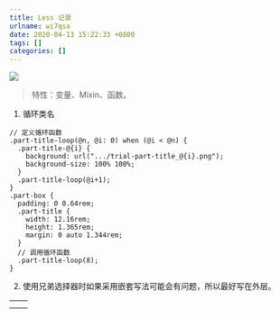 ```yaml
---
title: Less 记录
urlname: wi7qsa
date: 2020-04-13 15:22:33 +0800
tags: []
categories: []
---
```


![](https://cdn.nlark.com/yuque/0/2020/png/250093/1586762618421-4b4d86d0-4c18-444e-97be-73a9ff5fc5a2.png#align=left&display=inline&height=81&margin=%5Bobject%20Object%5D&originHeight=81&originWidth=199&size=0&status=done&style=none&width=199)

> 特性：变量、Mixin、函数。

1. 循环类名

```less
// 定义循环函数
.part-title-loop(@n, @i: 0) when (@i < @n) {
  .part-title-@{i} {
    background: url(".../trial-part-title_@{i}.png");
    background-size: 100% 100%;
  }
  .part-title-loop(@i+1);
}
.part-box {
  padding: 0 0.64rem;
  .part-title {
    width: 12.16rem;
    height: 1.365rem;
    margin: 0 auto 1.344rem;
  }
  // 调用循环函数
  .part-title-loop(8);
}
```

2. 使用兄弟选择器时如果采用嵌套写法可能会有问题，所以最好写在外层。

|     |     |
| --- | --- |
|     |     |
|     |     |
